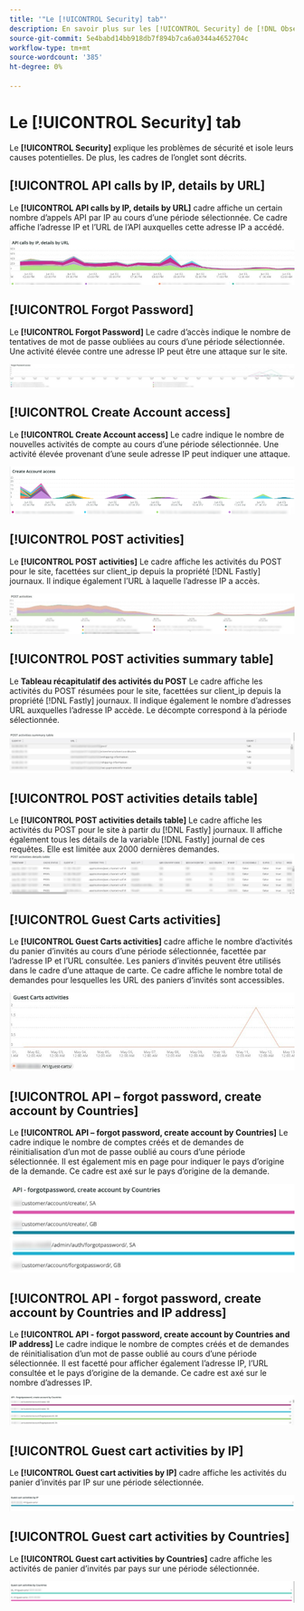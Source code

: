 ```yaml
---
title: '"Le [!UICONTROL Security] tab"'
description: En savoir plus sur les [!UICONTROL Security] de [!DNL Observation for Adobe Commerce].
source-git-commit: 5e4babd14bb918db7f894b7ca6a0344a4652704c
workflow-type: tm+mt
source-wordcount: '385'
ht-degree: 0%

---
```



# Le [!UICONTROL Security] tab

Le **[!UICONTROL Security]** explique les problèmes de sécurité et isole leurs causes potentielles. De plus, les cadres de l’onglet sont décrits.

## [!UICONTROL API calls by IP, details by URL]

Le **[!UICONTROL API calls by IP, details by URL]** cadre affiche un certain nombre d’appels API par IP au cours d’une période sélectionnée. Ce cadre affiche l’adresse IP et l’URL de l’API auxquelles cette adresse IP a accédé.

![Appels API par IP](../../assets/tools/observation-for-adobe-commerce/calls-by-ip.jpg)

## [!UICONTROL Forgot Password]

Le **[!UICONTROL Forgot Password]** Le cadre d’accès indique le nombre de tentatives de mot de passe oubliées au cours d’une période sélectionnée. Une activité élevée contre une adresse IP peut être une attaque sur le site.

![Mot de passe oublié](../../assets/tools/observation-for-adobe-commerce/forgot-password.jpg)

## [!UICONTROL Create Account access]

Le **[!UICONTROL Create Account access]** Le cadre indique le nombre de nouvelles activités de compte au cours d’une période sélectionnée. Une activité élevée provenant d’une seule adresse IP peut indiquer une attaque.

![create-account-access](../../assets/tools/observation-for-adobe-commerce/create-account-access.png)

## [!UICONTROL POST activities]

Le **[!UICONTROL POST activities]** Le cadre affiche les activités du POST pour le site, facettées sur client_ip depuis la propriété [!DNL Fastly] journaux. Il indique également l’URL à laquelle l’adresse IP a accès.

![POST-activities](../../assets/tools/observation-for-adobe-commerce/POST-activities.jpg)

## [!UICONTROL POST activities summary table]

Le **Tableau récapitulatif des activités du POST** Le cadre affiche les activités du POST résumées pour le site, facettées sur client_ip depuis la propriété [!DNL Fastly] journaux. Il indique également le nombre d’adresses URL auxquelles l’adresse IP accède. Le décompte correspond à la période sélectionnée.

![POST-activities-summary](../../assets/tools/observation-for-adobe-commerce/POST-activities-summary.jpg)

## [!UICONTROL POST activities details table]

Le **[!UICONTROL POST activities details table]** Le cadre affiche les activités du POST pour le site à partir du [!DNL Fastly] journaux. Il affiche également tous les détails de la variable [!DNL Fastly] journal de ces requêtes. Elle est limitée aux 2000 dernières demandes.
![POST-activities-details](../../assets/tools/observation-for-adobe-commerce/POST-activities-details.jpg)

## [!UICONTROL Guest Carts activities]

Le **[!UICONTROL Guest Carts activities]** cadre affiche le nombre d’activités du panier d’invités au cours d’une période sélectionnée, facettée par l’adresse IP et l’URL consultée. Les paniers d’invités peuvent être utilisés dans le cadre d’une attaque de carte. Ce cadre affiche le nombre total de demandes pour lesquelles les URL des paniers d’invités sont accessibles.

![guest-carts-activities](../../assets/tools/observation-for-adobe-commerce/guest-carts-activities.jpg)

## [!UICONTROL API – forgot password, create account by Countries]

Le **[!UICONTROL API – forgot password, create account by Countries]** Le cadre indique le nombre de comptes créés et de demandes de réinitialisation d’un mot de passe oublié au cours d’une période sélectionnée. Il est également mis en page pour indiquer le pays d’origine de la demande. Ce cadre est axé sur le pays d’origine de la demande.

![api-oubli-countries](../../assets/tools/observation-for-adobe-commerce/api-forgot-countries.jpg)

## [!UICONTROL API - forgot password, create account by Countries and IP address]

Le **[!UICONTROL API - forgot password, create account by Countries and IP address]** Le cadre indique le nombre de comptes créés et de demandes de réinitialisation d’un mot de passe oublié au cours d’une période sélectionnée. Il est facetté pour afficher également l’adresse IP, l’URL consultée et le pays d’origine de la demande. Ce cadre est axé sur le nombre d’adresses IP.

![api-oublié-countries-ip](../../assets/tools/observation-for-adobe-commerce/api-forgot-countries-ip.png)

## [!UICONTROL Guest cart activities by IP]

Le **[!UICONTROL Guest cart activities by IP]** cadre affiche les activités du panier d’invités par IP sur une période sélectionnée.

![guest-cart-ip](../../assets/tools/observation-for-adobe-commerce/guest-cart-ip.png)

## [!UICONTROL Guest cart activities by Countries]

Le **[!UICONTROL Guest cart activities by Countries]** cadre affiche les activités de panier d’invités par pays sur une période sélectionnée.

![guest-cart-country](../../assets/tools/observation-for-adobe-commerce/guest-cart-country.png)
